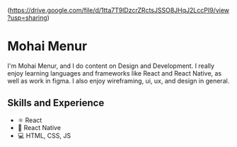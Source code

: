 (https://drive.google.com/file/d/1tta7T9lDzcrZRctsJSSO8JHqJ2LccPI9/view?usp=sharing)
# Mohai Menur
I'm Mohai Menur, and I do content on Design and Development. I really enjoy learning languages and frameworks like React and React Native, as well as work in figma. I also enjoy wireframing, ui, ux, and design in general. 

## Skills and Experience
* ⚛ React
* 📱 React Native
* 💻 HTML, CSS, JS
